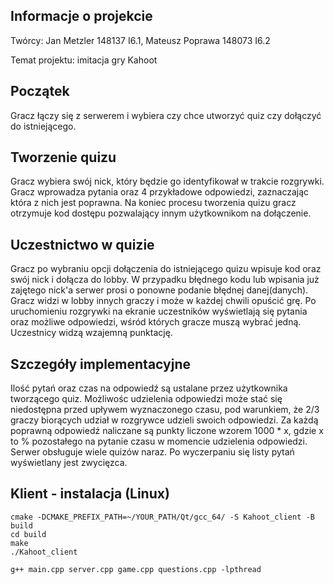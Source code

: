 ## Informacje o projekcie
Twórcy: Jan Metzler 148137 I6.1, Mateusz Poprawa 148073 I6.2

Temat projektu: imitacja gry Kahoot 


## Początek
Gracz łączy się z serwerem i wybiera czy chce utworzyć quiz czy dołączyć do istniejącego.

## Tworzenie quizu
Gracz wybiera swój nick, który będzie go identyfikował w trakcie rozgrywki.
Gracz wprowadza pytania oraz 4 przykładowe odpowiedzi, zaznaczając która z nich jest poprawna.
Na koniec procesu tworzenia quizu gracz otrzymuje kod dostępu pozwalający innym użytkownikom na dołączenie.

## Uczestnictwo w quizie
Gracz po wybraniu opcji dołączenia do istniejącego quizu wpisuje kod oraz swój nick i dołącza do lobby. 
W przypadku błędnego kodu lub wpisania już zajętego nick'a serwer prosi o ponowne podanie błędnej danej(danych).  
Gracz widzi w lobby innych graczy i może w każdej chwili opuścić grę.
Po uruchomieniu rozgrywki na ekranie uczestników wyświetlają się pytania oraz możliwe odpowiedzi, wśród których gracze muszą wybrać jedną.
Uczestnicy widzą wzajemną punktację. 

## Szczegóły implementacyjne
Ilość pytań oraz czas na odpowiedź są ustalane przez użytkownika tworzącego quiz. Możliwośc udzielenia odpowiedzi może stać się niedostępna przed upływem wyznaczonego czasu, pod warunkiem, że 2/3 graczy biorących udział w rozgrywce udzieli swoich odpowiedzi. 
Za każdą poprawną odpowiedź naliczane są punkty liczone wzorem 1000 * x, gdzie x to % pozostałego na pytanie czasu w momencie udzielenia odpowiedzi.
Serwer obsługuje wiele quizów naraz. 
Po wyczerpaniu się listy pytań wyświetlany jest zwycięzca.

## Klient - instalacja (Linux)
```
cmake -DCMAKE_PREFIX_PATH=~/YOUR_PATH/Qt/gcc_64/ -S Kahoot_client -B build
cd build
make
./Kahoot_client

g++ main.cpp server.cpp game.cpp questions.cpp -lpthread
```
